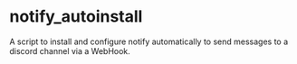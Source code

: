 # notify_autoinstall
A script to install and configure notify automatically to send messages to a discord channel via a WebHook.
